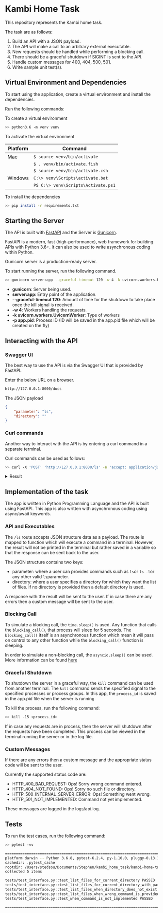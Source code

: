 # Kambi Home Task

This repository represents the Kambi home task.

The task are as follows:

1. Build an API with a JSON payload.
2. The API will make a call to an arbitrary external executable.
3. New requests should be handled while performing a blocking call.
4. There should be a graceful shutdown if SIGINT is sent to the API.
5. Handle custom messages for 400, 404, 500, 501.
6. Write sample unit test(s).

## Virtual Environment and Dependencies

To start using the application, create a virtual environment and install the dependencies.

Run the following commands:

To create a virtual environment

```bash
>> python3.6 -m venv venv
```

To activate the virtual environment

|Platform   |Command                                  |
|-----------|-----------------------------------------|
|Mac        |```$ source venv/bin/activate```         |
|           |```$ . venv/bin/activate.fish```         |
|           |```$ source venv/bin/activate.csh```     |
|Windows    |```C:\> venv\Scripts\activate.bat```     |
|           |```PS C:\> venv\Scripts\Activate.ps1```  |


To install the dependencies

```bash
>> pip install -r requirements.txt
```

## Starting the Server

The API is built with [FastAPI](https://fastapi.tiangolo.com/) and the Server is [Gunicorn]("https://gunicorn.org/").

FastAPI is a modern, fast (high-performance), web framework for building APIs with Python 3.6+. It can also be used to write asynchronous coding within Python.

Gunicorn server is a production-ready server.

To start running the server, run the following command.

```bash
>> gunicorn server:app --graceful-timeout 120 -w 4 -k uvicorn.workers.UvicornWorker -p app.pid
```
- **gunicorn**: Server being used.
- **server:app**: Entry point of the application.
- **--graceful-timeout 120**: Amount of time for the shutdown to take place once the kill signal is received.
- **-w 4**: Workers handling the requests.
- **-k uvicorn.workers.UvicornWorker**: Type of workers
- **-p app.pid**: Process ID (ID will be saved in the app.pid file which will be created on the fly)

## Interacting with the API
### Swagger UI

The best way to use the API is via the Swagger UI that is provided by FastAPI.

Enter the below URL on a browser.

```bash
http://127.0.0.1:8000/docs
```

The JSON payload

```json
{
    "parameter": "ls",
    "directory": ""
}
```

### Curl commands

Another way to interact with the API is by entering a curl command in a separate terminal.

Curl commands can be used as follows:

```bash
>> curl -X 'POST' 'http://127.0.0.1:8000/ls' -H 'accept: application/json' -H 'Content-Type: application/json' -d '{"parameter": "ls", "directory": ""}'
```

<details>
<summary>Result</summary>

```json
{
    "command": "ls",
    "files":["README.md",
            "__pycache__",
            "core",
            "interface",
            "logs",
            "model",
            "requirements.txt",
            "server.py",
            "tests",
            "utils",
            "venv"]
}
```

</details>

## Implementation of the task

The app is written in Python Programming Language and the API is built using FastAPI. This app is also written with asynchronous coding using async/await keywords.

### API and Executables

The `/ls` route accepts JSON structure data as a payload. The route is mapped to function which will execute a command in a terminal. However, the result will not be printed in the terminal but rather saved in a variable so that the response can be sent back to the user.

The JSON structure contains two keys:
- parameter: where a user can provides commands such as `ls`or `ls -l`or any other valid `ls`parameter.
- directory: where a user specifies a directory for which they want the list of files. If no directory is provided then a default directory is used.

A response with the result will be sent to the user. If in case there are any errors then a custom message will be sent to the user.

### Blocking Call

To simulate a blocking call, the `time.sleep()` is used. Any function that calls the `blocking_call()`, that process will sleep for 5 seconds. The `blocking_call()` itself is an asynchronous function which mean it will pass on control to any other function while the `blocking_call()` function is sleeping.

In order to simulate a non-blocking call, the `asyncio.sleep()` can be used. More information can be found [here](https://stackoverflow.com/questions/56729764/python-3-7-asyncio-sleep-and-time-sleep)

### Graceful Shutdown

To shutdown the server in a graceful way, the `kill` command can be used from another terminal. The `kill` command sends the specified signal to the specified processes or process groups. In this app, the `process_id` is saved in the app.pid file when the server is running.

To kill the process, run the following command:

```bash
>> kill -15 <process_id>
```

If in case any requests are in process, then the server will shutdown after the requests have been completed. This process can be viewed in the terminal running the server or in the log file.

### Custom Messages

If there are any errors then a custom message and the appropriate status code will be sent to the user.

Currently the supported status code are:

- HTTP_400_BAD_REQUEST: Ops! Sorry wrong command entered.
- HTTP_404_NOT_FOUND: Ops! Sorry no such file or directory.
- HTTP_500_INTERNAL_SERVER_ERROR: Ops! Something went wrong.
- HTTP_501_NOT_IMPLEMENTED: Command not yet implemented.

These messages are logged in the logs/api.log.

## Tests

To run the test cases, run the following command:

```bash
>> pytest -vv
```

```bash
======================================================================================================= test session starts =======================================================================================================
platform darwin -- Python 3.6.8, pytest-6.2.4, py-1.10.0, pluggy-0.13.1 -- /Users/stedsou/Documents/Stephen/kambi_home_task/kambi-home-task/venv/bin/python3.6
cachedir: .pytest_cache
rootdir: /Users/stedsou/Documents/Stephen/kambi_home_task/kambi-home-task
collected 5 items

tests/test_interface.py::test_list_files_for_current_directory PASSED                                                                                                                                                       [ 20%]
tests/test_interface.py::test_list_files_for_current_directory_with_parametes PASSED                                                                                                                                        [ 40%]
tests/test_interface.py::test_list_files_when_directory_does_not_exist PASSED                                                                                                                                               [ 60%]
tests/test_interface.py::test_list_files_when_wrong_command_is_provided PASSED                                                                                                                                              [ 80%]
tests/test_interface.py::test_when_command_is_not_implemented PASSED                                                                                                                                                        [100%]

======================================================================================================= 5 passed in 10.54s ========================================================================================================
```
